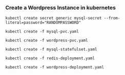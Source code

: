 
### Create a Wordpress Instance in kubernetes

```
kubectl create secret generic mysql-secret --from-literal=password="RANDOMPASSWORD"

kubectl create -f mysql-pvc.yaml

kubectl create -f wordpress-pvc.yaml

kubectl create -f mysql-statefulset.yaml

kubectl create -f redis-deployment.yaml

kubectl create -f wordpress-deployment.yaml
```
